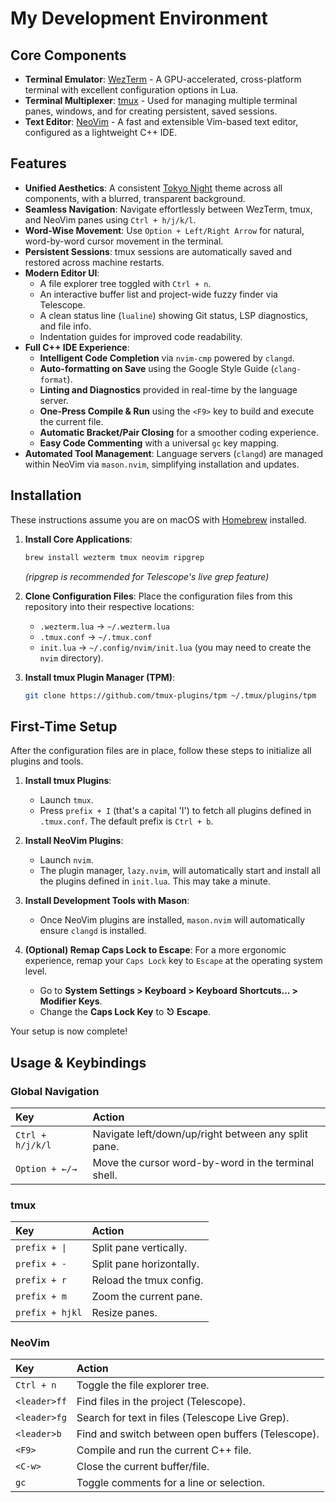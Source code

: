 # My Development Environment

## Core Components

  * **Terminal Emulator**: [WezTerm](https://wezterm.org) - A GPU-accelerated, cross-platform terminal with excellent configuration options in Lua.
  * **Terminal Multiplexer**: [tmux](https://github.com/tmux/tmux/wiki) - Used for managing multiple terminal panes, windows, and for creating persistent, saved sessions.
  * **Text Editor**: [NeoVim](https://neovim.io) - A fast and extensible Vim-based text editor, configured as a lightweight C++ IDE.

## Features

  * **Unified Aesthetics**: A consistent [Tokyo Night](https://github.com/folke/tokyonight.nvim) theme across all components, with a blurred, transparent background.
  * **Seamless Navigation**: Navigate effortlessly between WezTerm, tmux, and NeoVim panes using `Ctrl + h/j/k/l`.
  * **Word-Wise Movement**: Use `Option + Left/Right Arrow` for natural, word-by-word cursor movement in the terminal.
  * **Persistent Sessions**: tmux sessions are automatically saved and restored across machine restarts.
  * **Modern Editor UI**:
      * A file explorer tree toggled with `Ctrl + n`.
      * An interactive buffer list and project-wide fuzzy finder via Telescope.
      * A clean status line (`lualine`) showing Git status, LSP diagnostics, and file info.
      * Indentation guides for improved code readability.
  * **Full C++ IDE Experience**:
      * **Intelligent Code Completion** via `nvim-cmp` powered by `clangd`.
      * **Auto-formatting on Save** using the Google Style Guide (`clang-format`).
      * **Linting and Diagnostics** provided in real-time by the language server.
      * **One-Press Compile & Run** using the `<F9>` key to build and execute the current file.
      * **Automatic Bracket/Pair Closing** for a smoother coding experience.
      * **Easy Code Commenting** with a universal `gc` key mapping.
  * **Automated Tool Management**: Language servers (`clangd`) are managed within NeoVim via `mason.nvim`, simplifying installation and updates.

## Installation

These instructions assume you are on macOS with [Homebrew](https://brew.sh) installed.

1.  **Install Core Applications**:

    ```bash
    brew install wezterm tmux neovim ripgrep
    ```

    *(ripgrep is recommended for Telescope's live grep feature)*

2.  **Clone Configuration Files**:
    Place the configuration files from this repository into their respective locations:

      * `.wezterm.lua` -\> `~/.wezterm.lua`
      * `.tmux.conf` -\> `~/.tmux.conf`
      * `init.lua` -\> `~/.config/nvim/init.lua` (you may need to create the `nvim` directory).

3.  **Install tmux Plugin Manager (TPM)**:

    ```bash
    git clone https://github.com/tmux-plugins/tpm ~/.tmux/plugins/tpm
    ```

## First-Time Setup

After the configuration files are in place, follow these steps to initialize all plugins and tools.

1.  **Install tmux Plugins**:

      * Launch `tmux`.
      * Press `prefix + I` (that's a capital 'I') to fetch all plugins defined in `.tmux.conf`. The default prefix is `Ctrl + b`.

2.  **Install NeoVim Plugins**:

      * Launch `nvim`.
      * The plugin manager, `lazy.nvim`, will automatically start and install all the plugins defined in `init.lua`. This may take a minute.

3.  **Install Development Tools with Mason**:

      * Once NeoVim plugins are installed, `mason.nvim` will automatically ensure `clangd` is installed.

4.  **(Optional) Remap Caps Lock to Escape**:
    For a more ergonomic experience, remap your `Caps Lock` key to `Escape` at the operating system level.

      * Go to **System Settings \> Keyboard \> Keyboard Shortcuts... \> Modifier Keys**.
      * Change the **Caps Lock Key** to **⎋ Escape**.

Your setup is now complete\!

## Usage & Keybindings

### Global Navigation

| Key | Action |
| :--- | :--- |
| `Ctrl + h/j/k/l` | Navigate left/down/up/right between any split pane. |
| `Option + ←/→` | Move the cursor word-by-word in the terminal shell. |

### tmux

| Key | Action |
| :--- | :--- |
| `prefix + \|` | Split pane vertically. |
| `prefix + -` | Split pane horizontally. |
| `prefix + r` | Reload the tmux config. |
| `prefix + m` | Zoom the current pane. |
| `prefix + hjkl` | Resize panes. |

### NeoVim

| Key | Action |
| :--- | :--- |
| `Ctrl + n` | Toggle the file explorer tree. |
| `<leader>ff` | Find files in the project (Telescope). |
| `<leader>fg` | Search for text in files (Telescope Live Grep). |
| `<leader>b` | Find and switch between open buffers (Telescope). |
| `<F9>` | Compile and run the current C++ file. |
| `<C-w>` | Close the current buffer/file. |
| `gc` | Toggle comments for a line or selection. |
